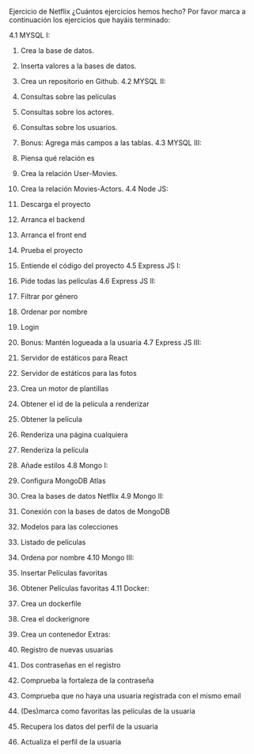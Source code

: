 Ejercicio de Netflix
¿Cuántos ejercicios hemos hecho?
Por favor marca a continuación los ejercicios que hayáis terminado:

4.1 MYSQL I:

 1. Crea la base de datos.
 2. Inserta valores a la bases de datos.
 3. Crea un repositorio en Github.
4.2 MYSQL II:

 1. Consultas sobre las películas
 2. Consultas sobre los actores.
 3. Consultas sobre los usuarios.
 4. Bonus: Agrega más campos a las tablas.
4.3 MYSQL III:

 1. Piensa qué relación es
 2. Crea la relación User-Movies.
 3. Crea la relación Movies-Actors.
4.4 Node JS:

 1. Descarga el proyecto
 2. Arranca el backend
 3. Arranca el front end
 4. Prueba el proyecto
 5. Entiende el código del proyecto
4.5 Express JS I:

 1. Pide todas las películas
4.6 Express JS II:

 1. Filtrar por género
 2. Ordenar por nombre
 3. Login
 4. Bonus: Mantén logueada a la usuaria
4.7 Express JS III:

 1. Servidor de estáticos para React

 2. Servidor de estáticos para las fotos

 3. Crea un motor de plantillas

 1. Obtener el id de la película a renderizar
 2. Obtener la película
 3. Renderiza una página cualquiera
 4. Renderiza la película
 5. Añade estilos
4.8 Mongo I:

 1. Configura MongoDB Atlas
 2. Crea la bases de datos Netflix
4.9 Mongo II:

 1. Conexión con la bases de datos de MongoDB
 2. Modelos para las colecciones
 3. Listado de películas
 4. Ordena por nombre
4.10 Mongo III:

 1. Insertar Películas favoritas
 3. Obtener Películas favoritas
4.11 Docker:

 1. Crea un dockerfile
 2. Crea el dockerignore
 3. Crea un contenedor
Extras:

 1. Registro de nuevas usuarias
 2. Dos contraseñas en el registro
 3. Comprueba la fortaleza de la contraseña
 4. Comprueba que no haya una usuaria registrada con el mismo email
 5. (Des)marca como favoritas las películas de la usuaria
 6. Recupera los datos del perfil de la usuaria
 7. Actualiza el perfil de la usuaria
